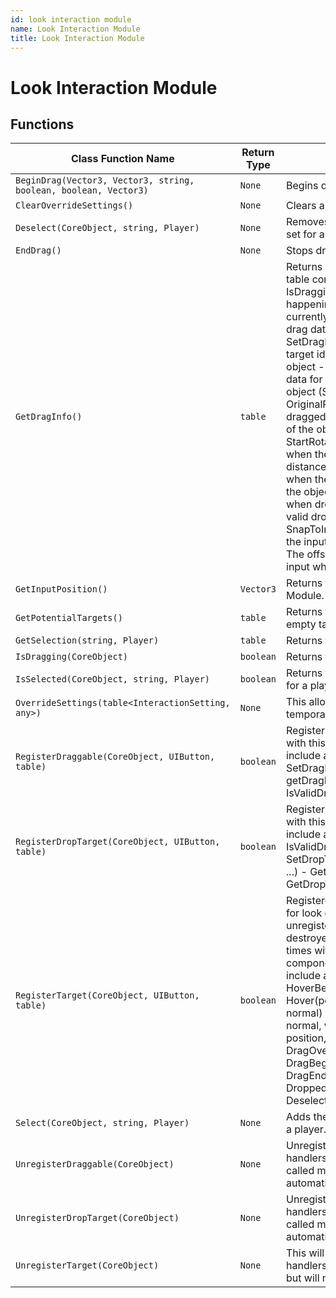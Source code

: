 ```yaml
---
id: look interaction module
name: Look Interaction Module
title: Look Interaction Module
---
```


# Look Interaction Module

## Functions

| Class Function Name | Return Type | Description | Tags |
| ------------------- | ----------- | ----------- | ---- |
| `BeginDrag(Vector3, Vector3, string, boolean, boolean, Vector3)` | `None` | Begins dragging the current target. | None |
| `ClearOverrideSettings()` | `None` | Clears any override settings if they exist. | None |
| `Deselect(CoreObject, string, Player)` | `None` | Removes the target from the current selection set for a player. | None |
| `EndDrag()` | `None` | Stops dragging the current target. | None |
| `GetDragInfo()` | `table` | Returns a table with drag information. This table contains the following information: - IsDragging - True if a drag is currently happening - DragTarget - The target currently being dragged - DragData - Any drag data associated with the target (See SetDragData()) - DropTargetId - Any drop target id for a target underneath the dragged object - DropTargetData - Any drop target data for a target underneath the dragged object (See SetDropTargetData()) - OriginalParent - The original parent of the dragged object - StartPosition - The position of the object when the drag started - StartRotation - The rotation of the object when the drag started - InputOffset - The distance between the input and the object when the drag started - ResetOnDrop - If true the object will reset its position and rotation when dropped - ValidDropTargetIds - The valid drop target ids for this object - SnapToInput - If true the object will move to the input when the drag starts - SnapOffset - The offset the object will maintain from the input while being dragged | None |
| `GetInputPosition()` | `Vector3` | Returns the current position for this Input Module. | None |
| `GetPotentialTargets()` | `table` | Returns the current potential targets or an empty table. | None |
| `GetSelection(string, Player)` | `table` | Returns the selection set for a player. | None |
| `IsDragging(CoreObject)` | `boolean` | Returns true if the target is being dragged. | None |
| `IsSelected(CoreObject, string, Player)` | `boolean` | Returns true if the target is in the selection set for a player. | None |
| `OverrideSettings(table<InteractionSetting, any>)` | `None` | This allows objects using this module to temporarily override settings. | None |
| `RegisterDraggable(CoreObject, UIButton, table)` | `boolean` | Registers a draggable target and handlers with this input module. The handlers can include any of the below callbacks: - SetDragData(isValidDragFunction, getDragProxyFunction, ...) - GetDragData() - IsValidDrag() - GetDragProxy() | None |
| `RegisterDropTarget(CoreObject, UIButton, table)` | `boolean` | Registers a drop target and handlers to use with this input module. The handlers can include any of the below callbacks: - IsValidDropTarget(dropTargetIds, ...) - SetDropTargetData(isValidDropTargetFunction, ...) - GetDropTargetId() - GetDropTargetData() | None |
| `RegisterTarget(CoreObject, UIButton, table)` | `boolean` | Registered targets will be checked each frame for look direction interactions. Targets will be unregistered automatically when they are destroyed. A target can be registered multiple times with different handlers to allow components to stack. The handlers can include any of the below callbacks: - HoverBegin(position, normal) - Hover(position, normal) - HoverEnd(position, normal) - PressBegin(binding, position, normal, wasDragging) - PressEnd(binding, position, normal, wasDragging) - DragOverBegin() - DragOverEnd() - DragBegin(position, normal) - DragEnd(position, normal) - Dropped(position, normal, ...) - Selected() - Deselected() - SetData(component, ...) | None |
| `Select(CoreObject, string, Player)` | `None` | Adds the target to the current selection set for a player. | None |
| `UnregisterDraggable(CoreObject)` | `None` | Unregisters a draggable and all of its input handlers with this input module. It can be called manually if needed but will normally be automatically called. | None |
| `UnregisterDropTarget(CoreObject)` | `None` | Unregisters a drop target and all of its handlers with this input module. It can be called manually if needed but will normally be automatically called. | None |
| `UnregisterTarget(CoreObject)` | `None` | This will unregister a target and all of its input handlers. It can be called manually if needed but will normally be automatically called. | None |
